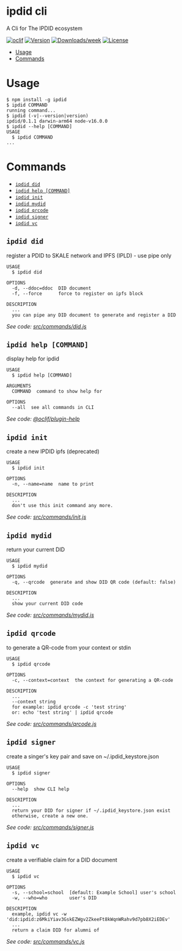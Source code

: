 ipdid cli
=====

A Cli for The IPDID ecosystem

[![oclif](https://img.shields.io/badge/cli-oclif-brightgreen.svg)](https://oclif.io)
[![Version](https://img.shields.io/npm/v/ipdid.svg)](https://npmjs.org/package/ipdid)
[![Downloads/week](https://img.shields.io/npm/dw/ipdid.svg)](https://npmjs.org/package/ipdid)
[![License](https://img.shields.io/npm/l/ipdid.svg)](https://github.com/mingderwang/ipdid/blob/master/package.json)

<!-- toc -->
* [Usage](#usage)
* [Commands](#commands)
<!-- tocstop -->
# Usage
<!-- usage -->
```sh-session
$ npm install -g ipdid
$ ipdid COMMAND
running command...
$ ipdid (-v|--version|version)
ipdid/0.1.1 darwin-arm64 node-v16.0.0
$ ipdid --help [COMMAND]
USAGE
  $ ipdid COMMAND
...
```
<!-- usagestop -->
# Commands
<!-- commands -->
* [`ipdid did`](#ipdid-did)
* [`ipdid help [COMMAND]`](#ipdid-help-command)
* [`ipdid init`](#ipdid-init)
* [`ipdid mydid`](#ipdid-mydid)
* [`ipdid qrcode`](#ipdid-qrcode)
* [`ipdid signer`](#ipdid-signer)
* [`ipdid vc`](#ipdid-vc)

## `ipdid did`

register a PDID to SKALE network and IPFS (IPLD) - use pipe only

```
USAGE
  $ ipdid did

OPTIONS
  -d, --ddoc=ddoc  DID document
  -f, --force      force to register on ipfs block

DESCRIPTION
  ...
  you can pipe any DID document to generate and register a DID
```

_See code: [src/commands/did.js](https://github.com/IPDID/ipdid/blob/v0.1.1/src/commands/did.js)_

## `ipdid help [COMMAND]`

display help for ipdid

```
USAGE
  $ ipdid help [COMMAND]

ARGUMENTS
  COMMAND  command to show help for

OPTIONS
  --all  see all commands in CLI
```

_See code: [@oclif/plugin-help](https://github.com/oclif/plugin-help/blob/v3.2.2/src/commands/help.ts)_

## `ipdid init`

create a new IPDID ipfs (deprecated)

```
USAGE
  $ ipdid init

OPTIONS
  -n, --name=name  name to print

DESCRIPTION
  ...
  don't use this init command any more.
```

_See code: [src/commands/init.js](https://github.com/IPDID/ipdid/blob/v0.1.1/src/commands/init.js)_

## `ipdid mydid`

return your current DID

```
USAGE
  $ ipdid mydid

OPTIONS
  -q, --qrcode  generate and show DID QR code (default: false)

DESCRIPTION
  ...
  show your current DID code
```

_See code: [src/commands/mydid.js](https://github.com/IPDID/ipdid/blob/v0.1.1/src/commands/mydid.js)_

## `ipdid qrcode`

to generate a QR-code from your context or stdin

```
USAGE
  $ ipdid qrcode

OPTIONS
  -c, --context=context  the context for generating a QR-code

DESCRIPTION
  ...
  --context string 
  for example: ipdid qrcode -c 'test string' 
  or: echo 'test string' | ipdid qrcode
```

_See code: [src/commands/qrcode.js](https://github.com/IPDID/ipdid/blob/v0.1.1/src/commands/qrcode.js)_

## `ipdid signer`

create a singer's key pair and save on ~/.ipdid_keystore.json

```
USAGE
  $ ipdid signer

OPTIONS
  --help  show CLI help

DESCRIPTION
  ...
  return your DID for signer if ~/.ipdid_keystore.json exist
  otherwise, create a new one.
```

_See code: [src/commands/signer.js](https://github.com/IPDID/ipdid/blob/v0.1.1/src/commands/signer.js)_

## `ipdid vc`

create a verifiable claim for a DID document

```
USAGE
  $ ipdid vc

OPTIONS
  -s, --school=school  [default: Example School] user's school
  -w, --who=who        user's DID

DESCRIPTION
  example, ipdid vc -w 'did:ipdid:z6MkiYiav3GskEZWgv2ZkeeFt8kWqnWRahv9d7pb8X2iEDEv'
  ...
  return a claim DID for alumni of
```

_See code: [src/commands/vc.js](https://github.com/IPDID/ipdid/blob/v0.1.1/src/commands/vc.js)_
<!-- commandsstop -->
